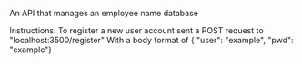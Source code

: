 An API that manages an employee name database

Instructions:
To register a new user account sent a POST request to
"localhost:3500/register"
With a body format of { "user": "example", "pwd": "example"}